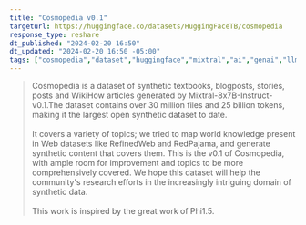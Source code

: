 ```yaml
---
title: "Cosmopedia v0.1"
targeturl: https://huggingface.co/datasets/HuggingFaceTB/cosmopedia
response_type: reshare
dt_published: "2024-02-20 16:50"
dt_updated: "2024-02-20 16:50 -05:00"
tags: ["cosmopedia","dataset","huggingface","mixtral","ai","genai","llm"]
---
```


> Cosmopedia is a dataset of synthetic textbooks, blogposts, stories, posts and WikiHow articles generated by Mixtral-8x7B-Instruct-v0.1.The dataset contains over 30 million files and 25 billion tokens, making it the largest open synthetic dataset to date.  
> <br>
> It covers a variety of topics; we tried to map world knowledge present in Web datasets like RefinedWeb and RedPajama, and generate synthetic content that covers them. This is the v0.1 of Cosmopedia, with ample room for improvement and topics to be more comprehensively covered. We hope this dataset will help the community's research efforts in the increasingly intriguing domain of synthetic data.  
> <br>
> This work is inspired by the great work of Phi1.5. 
